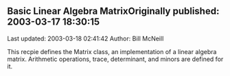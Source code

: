 ## Basic Linear Algebra MatrixOriginally published: 2003-03-17 18:30:15 
Last updated: 2003-03-18 02:41:42 
Author: Bill McNeill 
 
This recpie defines the Matrix class, an implementation of a linear algebra matrix.  Arithmetic operations, trace, determinant, and minors are defined for it.